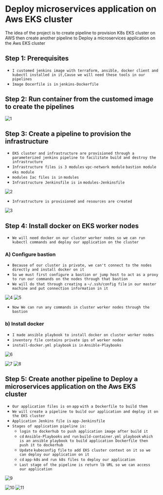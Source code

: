 # Deploy microservices application on Aws EKS cluster

The idea of the project is to create pipeline to provision K8s EKS cluster on AWS 
then create another pipeline to Deploy a microservices application on the Aws EKS cluster


## Step 1: Prerequisites

- `I customed jenkins image with terraform, ansible, docker client and kubectl installed in it,Cause we will need these tools in our pipelines`
- `Image Docerfile is in`  `jenkins-Dockerfile`

## Step 2: Run container from the customed image to create the pipelines

![1](https://github.com/0xZe/F.S-Assessment/assets/81789671/cfb3398b-24a8-4afd-b271-76968d4d8b02)

## Step 3: Create a pipeline to provision the infrastructure

- `EKS cluster and infrastructure are provisioned through a parameterized jenkins pipeline to facilitate build and destroy the infrastructure`
- `Infrastructure files is 3 modules` `vpc-network module` `bastion module` `eks module`
- `modules Iac files is in` `modules` 
- `Infrastructure Jenkinsfile is in` `modules-Jenkinsfile`

![2](https://github.com/0xZe/F.S-Assessment/assets/81789671/4c5ea2c2-2508-44f3-a40f-c374e0dce9c2)

- `Infrastructure is provisioned and resources are created`

![3](https://github.com/0xZe/F.S-Assessment/assets/81789671/ec445cda-55da-4dec-ac25-73eccf680eee)

## Step 4: Install docker on EKS worker nodes

- `We will need docker on our cluster worker nodes so we can run kubectl commands and deploy our application on the cluster`
  
### A) Configure bastion

- `Because of our cluster is private, we can't connect to the nodes directly and install docker on it`
- `So we must first configure a bastion or jump host to act as a proxy to run our commands on the nodes through that bastion`
- `We will do that through creating a` `~/.ssh/config file` `in our master machine and put connection information in it`

![4](https://github.com/0xZe/F.S-Assessment/assets/81789671/5c0fc80d-aedf-4904-9814-5ad4713e7a17)
![5](https://github.com/0xZe/F.S-Assessment/assets/81789671/ad8b6b9b-e3e3-448f-9746-cc91835d9da0)

- `Now We can run any commands in cluster worker nodes through the bastion`

### b) Install docker

- `I made ansible playbook to install docker on cluster worker nodes`
- `inventory file contains private ips of worker nodes`
- `install-docker.yml playbook` `is in` `Ansible-Playbooks`

![6](https://github.com/0xZe/F.S-Assessment/assets/81789671/dea5c541-567d-491e-81de-0e18ea2dade1)

![7](https://github.com/0xZe/F.S-Assessment/assets/81789671/2be7e76e-c743-4c50-bda4-c20f1f5e0fc9)
![8](https://github.com/0xZe/F.S-Assessment/assets/81789671/e1759dc4-0590-4695-8a2a-f1e57d2eefef)

## Step 5: Create another pipeline to Deploy a microservices application on the Aws EKS cluster

- `Our application files is on` `app` `with a Dockerfile to build them`
- `We will create a pipeline to build our application and deploy it on the EKS cluster`
- `Application Jenkins file is` `app-Jenkinsfile`
- `Stages of application pipeline is:`
    - `login to dockerhub to push application image after build it`
    - `cd` `Ansible-Playbooks` `and run` `build-container.yml playbook` `which is an ansible playbook to build application Dockerfile then push it to dockerhub`
    - `Update` `kubeconfig file` `to add EKS cluster context on it so we can deploy our application on it`
    - `cd` `app-k8s` `and run k8s files to deploy our application`
    - `Last stage of the pipeline is return lb URL so we can access our application`
  
![9](https://github.com/0xZe/F.S-Assessment/assets/81789671/f906d5d6-3e05-48b7-b096-f83c82df9517)

![10](https://github.com/0xZe/F.S-Assessment/assets/81789671/14ca5815-8cec-41a7-a473-e6a5770777b1)
![11](https://github.com/0xZe/F.S-Assessment/assets/81789671/3f8a3f66-8016-4197-8090-030435b03905)

   





  







  






